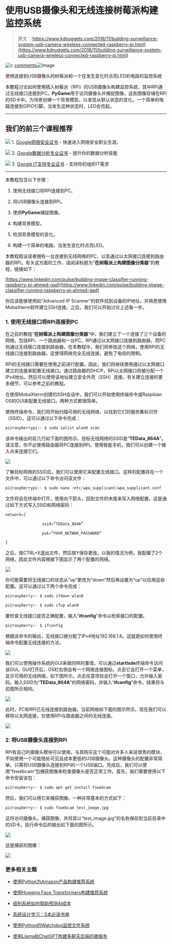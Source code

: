 # 使用USB摄像头和无线连接树莓派构建监控系统

> 原文：[https://www.kdnuggets.com/2018/11/building-surveillance-system-usb-camera-wireless-connected-raspberry-pi.html](https://www.kdnuggets.com/2018/11/building-surveillance-system-usb-camera-wireless-connected-raspberry-pi.html)

![c](../Images/3d9c022da2d331bb56691a9617b91b90.png) [comments](/2018/11/building-surveillance-system-usb-camera-wireless-connected-raspberry-pi.html?page=2#comments)![Image](../Images/7ecb460338fdae3902be4aab8d9b2b90.png)

使用连接到USB摄像头的树莓派和一个在发生变化时点亮LED的电路的监控系统

本教程讨论如何使用插入树莓派（RPi）的USB摄像头构建监控系统，其中RPi通过无线接口连接到PC。**PyGame**用于访问摄像头并捕捉图像，这些图像存储在RPi的SD卡中。为场景创建一个背景模型，以发现从默认状态的变化。一个简单的电路连接到GPIO引脚，当发生这种状态时，LED会亮起。

* * *

## 我们的前三个课程推荐

![](../Images/0244c01ba9267c002ef39d4907e0b8fb.png) 1\. [Google网络安全证书](https://www.kdnuggets.com/google-cybersecurity) - 快速进入网络安全职业生涯。

![](../Images/e225c49c3c91745821c8c0368bf04711.png) 2\. [Google数据分析专业证书](https://www.kdnuggets.com/google-data-analytics) - 提升你的数据分析技能

![](../Images/0244c01ba9267c002ef39d4907e0b8fb.png) 3\. [Google IT支持专业证书](https://www.kdnuggets.com/google-itsupport) - 支持你的组织IT需求

* * *

本教程包含以下步骤：

1.  使用无线接口将RPi连接到PC。

1.  将USB摄像头连接到RPi。

1.  使用**PyGame**捕捉图像。

1.  构建背景模型。

1.  检测背景模型的变化。

1.  构建一个简单的电路，当发生变化时点亮LED。

本教程假设读者拥有一台连接到无线网络的PC，以及通过以太网接口连接到路由器的RPi。有关这方面的工作，请阅读标题为”**在树莓派上构建图像分类器**”的教程，链接如下：

[https://www.linkedin.com/pulse/building-image-classifier-running-raspberry-pi-ahmed-gad](https://www.linkedin.com/pulse/building-image-classifier-running-raspberry-pi-ahmed-gad)

你应该能够使用如“Advanced IP Scanner”的软件找到设备的IP地址，并熟悉使用MobaXterm软件建立SSH连接。之后，我们可以开始讨论上述每一步。

### 1\. 使用无线接口将RPi连接到PC

在之前的教程“**在树莓派上构建图像分类器**”中，我们建立了一个连接了三个设备的网络，包括RPi、一个路由器和一台PC。RPi通过以太网接口连接到路由器，而PC则通过无线接口连接到路由器。在本教程中，我们将修改这个网络，使用RPi的无线接口连接到路由器。这使得网络完全无线连接，避免了电缆的限制。

RPi的无线接口需要在使用之前进行配置。因此，我们将继续使用通过以太网接口建立的连接来配置无线接口。通过路由器的DHCP，RPi以太网接口将被分配一个IPv4地址。然后可以使用该地址建立安全外壳（SSH）连接。有关建立连接的更多细节，可以参考之前的教程。

在使用MobaXterm创建的SSH会话中，我们可以开始使用终端命令或Raspbian OS的GUI来配置无线接口。两种方式都很简单。

使用终端命令，我们将开始扫描可用的无线网络，以找到它们的服务集标识符（SSID）。这可以通过以下命令完成：

```py
pi@raspberrypi:~ $ sudo iwlist wlan0 scan

```

该命令输出的前几行如下面的图所示。目标无线网络的SSID是“**TEData_864A**”。请注意，你不必使用路由器将PC连接到RPi。使用智能手机，我们可以创建一个接入点来连接它们。

![](../Images/e00bb22c99f7e98a0bf514ad0d8043d7.png)

了解目标网络的SSID后，我们可以使用它来配置无线接口。这样的配置存在一个文件中，可以通过以下命令访问该文件：

```py
pi@raspberrypi:~ $ sudo nano /etc/wpa_supplicant/wpa_supplicant.conf

```

文件将会在终端中打开。使用向下箭头，回到文件的末尾来写入网络配置。这是通过如下方式写入SSID和网络密码：

```py
network={

                ssid=”TEData_864A”

                psk=”YOUR_NETWOK_PASSWORD”

}

```

之后，按CTRL+X退出文件，然后按Y保存更改。以我的情况为例，我配置了2个网络，因此文件内容根据下图显示了两个配置的网络。

![](../Images/8c8f3a5bd05976638e6091c288008624.png)

你可能需要将无线接口的状态从“up”更改为“down”然后再设置为“up”以应用这些配置。这可以通过以下两个命令完成：

```py
pi@raspberry:~ $ sudo ifdown wlan0

pi@raspberry:~ $ sudo ifup wlan0

```

要检查无线接口是否正确配置，输入“**ifconfig**”命令以检索接口的配置。

```py
pi@raspberry:~ $ ifconfig

```

根据该命令的输出，无线接口被分配了IPv4地址192.168.1.8。这就是如何使用终端命令配置无线连接的方法。

![](../Images/2f9a1b84ba603eb859c7e2f63456efad.png)

我们可以使用操作系统的GUI来做同样的事情，可以通过**startlxde**终端命令访问该GUI。GUI打开后，OS栏右侧会有一个网络连接图标。点击它会打开一个菜单，显示可用的无线网络，如下图所示。点击任意项目会打开一个窗口，允许输入密码。输入SSID为“**TEData_864A**”的网络密码，并输入“**ifconfig**”命令，结果将与前图所示相同。

![](../Images/9887a4656096aa509325b8a94b45c7c2.png)

此时，PC和RPi已无线连接到路由器。当前网络如下面的图示所示。现在我们可以移除以太网连接，仅使用RPi与路由器之间的无线连接。

![](../Images/aabcf9e426da78e352c0080ade64f188.png)

### 2\. 将USB摄像头连接到RPi

RPi有自己的摄像头模块可以使用。与其购买这个可能对许多人来说很贵的模块，不如使用一个可能随处可见且成本更低的USB摄像头。这种摄像头的配置非常简单。只需将USB摄像头连接到RPi的一个USB端口。完成后，我们可以使用“fswebcam”包捕获图像来检查摄像头是否正常工作。首先，我们需要使用以下命令安装该包：

```py
pi@raspberry:~ $ sudo apt-get install fswebcam

```

然后，我们可以用它来捕获图像。一种非常基本的方式如下：

```py
pi@raspberry:~ $ sudo fswebcam test_image.jpg

```

这将访问摄像头，捕获图像，并将其以“test_image.jpg”的名称保存到当前目录中的SD卡。执行命令后的输出如下面的图所示。

![](../Images/7f9efd622efe59a63ca7ddfd6f4da000.png)

这是捕获的图像：

![](../Images/4817e837d8c7dc448b431c6e5d47bb3e.png)

### 更多相关主题

+   [使用Python为Amazon产品构建推荐系统](https://www.kdnuggets.com/2023/02/building-recommender-system-amazon-products-python.html)

+   [使用Hugging Face Transformers构建推荐系统](https://www.kdnuggets.com/building-a-recommendation-system-with-hugging-face-transformers)

+   [级别系统如何帮助预测AI成本](https://www.kdnuggets.com/2022/03/level-system-help-forecast-ai-costs.html)

+   [系统设计学习：5本必读书单](https://www.kdnuggets.com/learning-system-design-top-5-essential-reads)

+   [使用Python的Watchdog监控文件系统](https://www.kdnuggets.com/monitor-your-file-system-with-pythons-watchdog)

+   [使用Llama和ChatGPT构建多聊天后端的微服务](https://www.kdnuggets.com/building-microservice-for-multichat-backends-using-llama-and-chatgpt)
